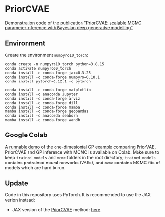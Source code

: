 # PriorCVAE

Demonstration code of the publication ["PriorCVAE: scalable MCMC parameter inference with Bayesian deep generative modelling"](https://arxiv.org/abs/2304.04307)


## Environment
Create the environment `numpyro10_torch`: 
 
```
conda create -n numpyro10_torch python=3.8.15
conda activate numpyro10_torch
conda install -c conda-forge jax=0.3.25
conda install -c conda-forge numpyro=0.10.1
conda install pytorch=1.12.1 -c pytorch

conda install -c conda-forge matplotlib
conda install -c anaconda Jupyter
conda install -c conda-forge arviz
conda install -c conda-forge dill
conda install -c conda-forge mamba
mamba install -c conda-forge geopandas
conda install -c anaconda seaborn
mamba install -c conda-forge wandb
```

## Google Colab
A [runnable demo](https://colab.research.google.com/drive/1yY6voFH0UdL2uZwDqGJWqS3tHQpB8212?usp=sharing) of the one-dimesiontal GP example comparing PriorVAE, PriorCVAE and GP inference with MCMC is available on Colab. Make sure to keep `trained_models` and `mcmc` folders in the root directory; `trained_models` contains pretrained neural networks (VAEs), and `mcmc` contains MCMC fits of models which are hard to run.

## Update

Code in this repository uses PyTorch. It is recommended to use the JAX verion instead:

- JAX version of the [PriorCVAE](https://arxiv.org/abs/2304.04307) method: [here](https://github.com/elizavetasemenova/priorcvae_jax)

